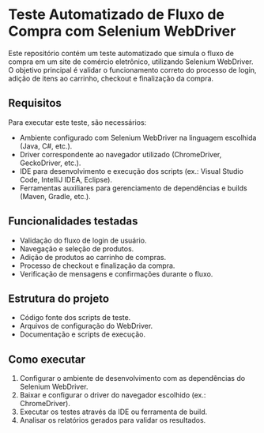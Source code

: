 # Teste Automatizado de Fluxo de Compra com Selenium WebDriver

Este repositório contém um teste automatizado que simula o fluxo de compra em um site de comércio eletrônico, utilizando Selenium WebDriver. O objetivo principal é validar o funcionamento correto do processo de login, adição de itens ao carrinho, checkout e finalização da compra.

## Requisitos

Para executar este teste, são necessários:

- Ambiente configurado com Selenium WebDriver na linguagem escolhida (Java, C#, etc.).
- Driver correspondente ao navegador utilizado (ChromeDriver, GeckoDriver, etc.).
- IDE para desenvolvimento e execução dos scripts (ex.: Visual Studio Code, IntelliJ IDEA, Eclipse).
- Ferramentas auxiliares para gerenciamento de dependências e builds (Maven, Gradle, etc.).

## Funcionalidades testadas

- Validação do fluxo de login de usuário.
- Navegação e seleção de produtos.
- Adição de produtos ao carrinho de compras.
- Processo de checkout e finalização da compra.
- Verificação de mensagens e confirmações durante o fluxo.

## Estrutura do projeto

- Código fonte dos scripts de teste.
- Arquivos de configuração do WebDriver.
- Documentação e scripts de execução.

## Como executar

1. Configurar o ambiente de desenvolvimento com as dependências do Selenium WebDriver.
2. Baixar e configurar o driver do navegador escolhido (ex.: ChromeDriver).
3. Executar os testes através da IDE ou ferramenta de build.
4. Analisar os relatórios gerados para validar os resultados.

